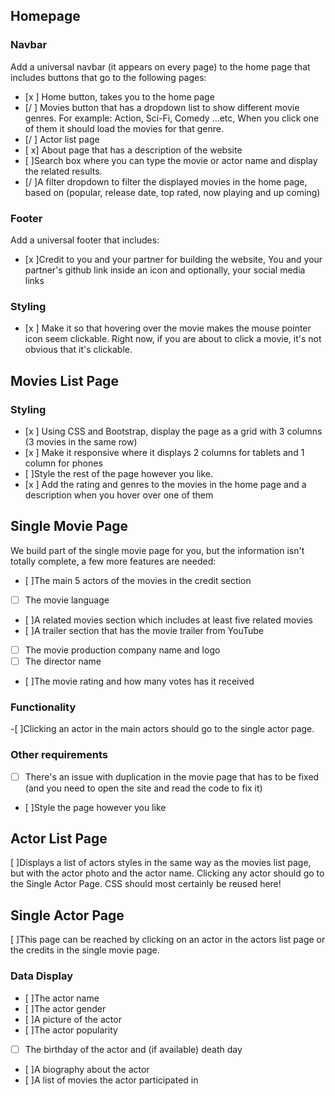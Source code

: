 ## Homepage

### Navbar

Add a universal navbar (it appears on every page) to the home page that includes
buttons that go to the following pages:

- [x ] Home button, takes you to the home page
- [/ ] Movies button that has a dropdown list to show different movie genres. For
  example: Action, Sci-Fi, Comedy ...etc, When you click one of them it should
  load the movies for that genre.
- [/ ] Actor list page
- [ x] About page that has a description of the website
- [ ]Search box where you can type the movie or actor name and display the
  related results.
- [/ ]A filter dropdown to filter the displayed movies in the home page, based
  on (popular, release date, top rated, now playing and up coming)

### Footer

Add a universal footer that includes:

- [x ]Credit to you and your partner for building the website,
  You and your partner's github link inside an icon and optionally, your social
  media links

### Styling

- [x ] Make it so that hovering over the movie makes the mouse pointer icon seem
  clickable. Right now, if you are about to click a movie, it's not obvious that
  it's clickable.

## Movies List Page

### Styling

- [x ] Using CSS and Bootstrap, display the page as a grid with 3 columns (3 movies
  in the same row)
- [x ] Make it responsive where it displays 2 columns for tablets and 1 column for
  phones
- [ ]Style the rest of the page however you like.
- [x ] Add the rating and genres to the movies in the home page and a description
  when you hover over one of them

## Single Movie Page

We build part of the single movie page for you, but the information isn't
totally complete, a few more features are needed:

- [ ]The main 5 actors of the movies in the credit section
- [ ] The movie language
- [ ]A related movies section which includes at least five related movies
- [ ]A trailer section that has the movie trailer from YouTube
- [ ] The movie production company name and logo
- [ ] The director name
- [ ]The movie rating and how many votes has it received

### Functionality

-[ ]Clicking an actor in the main actors should go to the single actor page.

### Other requirements

- [ ] There's an issue with duplication in the movie page that has to be fixed (and
      you need to open the site and read the code to fix it)
- [ ]Style the page however you like

## Actor List Page

[ ]Displays a list of actors styles in the same way as the movies list page, but
with the actor photo and the actor name. Clicking any actor should go to the
Single Actor Page. CSS should most certainly be reused here!

## Single Actor Page

[ ]This page can be reached by clicking on an actor in the actors list page or the
credits in the single movie page.

### Data Display

- [ ]The actor name
- [ ]The actor gender
- [ ]A picture of the actor
- [ ]The actor popularity
- [ ] The birthday of the actor and (if available) death day
- [ ]A biography about the actor
- [ ]A list of movies the actor participated in
